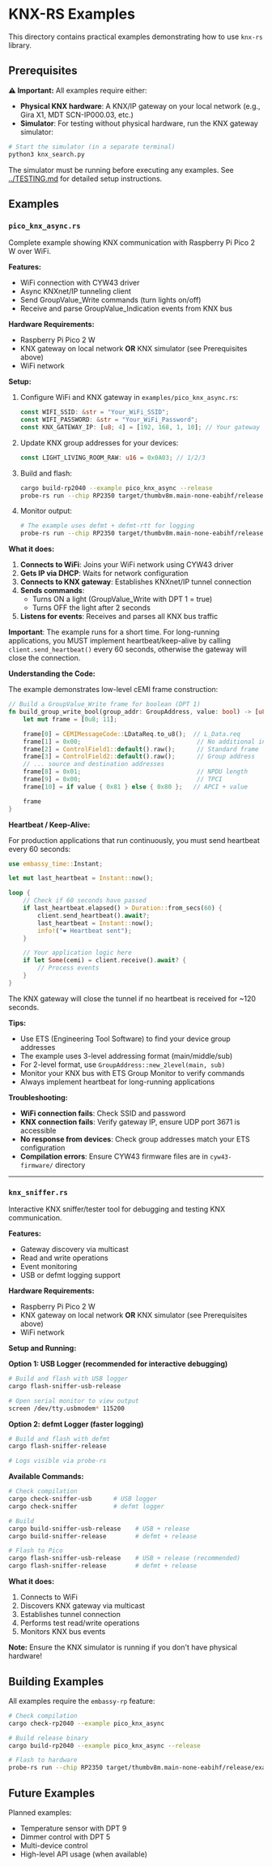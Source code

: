 # KNX-RS Examples

This directory contains practical examples demonstrating how to use `knx-rs` library.

## Prerequisites

**⚠️ Important:** All examples require either:
- **Physical KNX hardware**: A KNX/IP gateway on your local network (e.g., Gira X1, MDT SCN-IP000.03, etc.)
- **Simulator**: For testing without physical hardware, run the KNX gateway simulator:

```bash
# Start the simulator (in a separate terminal)
python3 knx_search.py
```

The simulator must be running before executing any examples. See [../TESTING.md](../TESTING.md) for detailed setup instructions.

## Examples

### `pico_knx_async.rs`

Complete example showing KNX communication with Raspberry Pi Pico 2 W over WiFi.

**Features:**
- WiFi connection with CYW43 driver
- Async KNXnet/IP tunneling client
- Send GroupValue_Write commands (turn lights on/off)
- Receive and parse GroupValue_Indication events from KNX bus

**Hardware Requirements:**
- Raspberry Pi Pico 2 W
- KNX gateway on local network **OR** KNX simulator (see Prerequisites above)
- WiFi network

**Setup:**

1. Configure WiFi and KNX gateway in `examples/pico_knx_async.rs`:
   ```rust
   const WIFI_SSID: &str = "Your_WiFi_SSID";
   const WIFI_PASSWORD: &str = "Your_WiFi_Password";
   const KNX_GATEWAY_IP: [u8; 4] = [192, 168, 1, 10]; // Your gateway IP
   ```

2. Update KNX group addresses for your devices:
   ```rust
   const LIGHT_LIVING_ROOM_RAW: u16 = 0x0A03; // 1/2/3
   ```

3. Build and flash:
   ```bash
   cargo build-rp2040 --example pico_knx_async --release
   probe-rs run --chip RP2350 target/thumbv8m.main-none-eabihf/release/examples/pico_knx_async
   ```

4. Monitor output:
   ```bash
   # The example uses defmt + defmt-rtt for logging
   probe-rs run --chip RP2350 target/thumbv8m.main-none-eabihf/release/examples/pico_knx_async
   ```

**What it does:**

1. **Connects to WiFi**: Joins your WiFi network using CYW43 driver
2. **Gets IP via DHCP**: Waits for network configuration
3. **Connects to KNX gateway**: Establishes KNXnet/IP tunnel connection
4. **Sends commands**:
   - Turns ON a light (GroupValue_Write with DPT 1 = true)
   - Turns OFF the light after 2 seconds
5. **Listens for events**: Receives and parses all KNX bus traffic

**Important**: The example runs for a short time. For long-running applications, you MUST implement heartbeat/keep-alive by calling `client.send_heartbeat()` every 60 seconds, otherwise the gateway will close the connection.

**Understanding the Code:**

The example demonstrates low-level cEMI frame construction:

```rust
// Build a GroupValue_Write frame for boolean (DPT 1)
fn build_group_write_bool(group_addr: GroupAddress, value: bool) -> [u8; 11] {
    let mut frame = [0u8; 11];

    frame[0] = CEMIMessageCode::LDataReq.to_u8();  // L_Data.req
    frame[1] = 0x00;                                // No additional info
    frame[2] = ControlField1::default().raw();      // Standard frame
    frame[3] = ControlField2::default().raw();      // Group address
    // ... source and destination addresses
    frame[8] = 0x01;                                // NPDU length
    frame[9] = 0x00;                                // TPCI
    frame[10] = if value { 0x81 } else { 0x80 };   // APCI + value

    frame
}
```

**Heartbeat / Keep-Alive:**

For production applications that run continuously, you must send heartbeat every 60 seconds:

```rust
use embassy_time::Instant;

let mut last_heartbeat = Instant::now();

loop {
    // Check if 60 seconds have passed
    if last_heartbeat.elapsed() > Duration::from_secs(60) {
        client.send_heartbeat().await?;
        last_heartbeat = Instant::now();
        info!("❤️ Heartbeat sent");
    }

    // Your application logic here
    if let Some(cemi) = client.receive().await? {
        // Process events
    }
}
```

The KNX gateway will close the tunnel if no heartbeat is received for ~120 seconds.

**Tips:**

- Use ETS (Engineering Tool Software) to find your device group addresses
- The example uses 3-level addressing format (main/middle/sub)
- For 2-level format, use `GroupAddress::new_2level(main, sub)`
- Monitor your KNX bus with ETS Group Monitor to verify commands
- Always implement heartbeat for long-running applications

**Troubleshooting:**

- **WiFi connection fails**: Check SSID and password
- **KNX connection fails**: Verify gateway IP, ensure UDP port 3671 is accessible
- **No response from devices**: Check group addresses match your ETS configuration
- **Compilation errors**: Ensure CYW43 firmware files are in `cyw43-firmware/` directory

---

### `knx_sniffer.rs`

Interactive KNX sniffer/tester tool for debugging and testing KNX communication.

**Features:**
- Gateway discovery via multicast
- Read and write operations
- Event monitoring
- USB or defmt logging support

**Hardware Requirements:**
- Raspberry Pi Pico 2 W
- KNX gateway on local network **OR** KNX simulator (see Prerequisites above)
- WiFi network

**Setup and Running:**

**Option 1: USB Logger (recommended for interactive debugging)**
```bash
# Build and flash with USB logger
cargo flash-sniffer-usb-release

# Open serial monitor to view output
screen /dev/tty.usbmodem* 115200
```

**Option 2: defmt Logger (faster logging)**
```bash
# Build and flash with defmt
cargo flash-sniffer-release

# Logs visible via probe-rs
```

**Available Commands:**
```bash
# Check compilation
cargo check-sniffer-usb      # USB logger
cargo check-sniffer          # defmt logger

# Build
cargo build-sniffer-usb-release    # USB + release
cargo build-sniffer-release        # defmt + release

# Flash to Pico
cargo flash-sniffer-usb-release    # USB + release (recommended)
cargo flash-sniffer-release        # defmt + release
```

**What it does:**
1. Connects to WiFi
2. Discovers KNX gateway via multicast
3. Establishes tunnel connection
4. Performs test read/write operations
5. Monitors KNX bus events

**Note:** Ensure the KNX simulator is running if you don't have physical hardware!

## Building Examples

All examples require the `embassy-rp` feature:

```bash
# Check compilation
cargo check-rp2040 --example pico_knx_async

# Build release binary
cargo build-rp2040 --example pico_knx_async --release

# Flash to hardware
probe-rs run --chip RP2350 target/thumbv8m.main-none-eabihf/release/examples/pico_knx_async
```

## Future Examples

Planned examples:
- Temperature sensor with DPT 9
- Dimmer control with DPT 5
- Multi-device control
- High-level API usage (when available)
